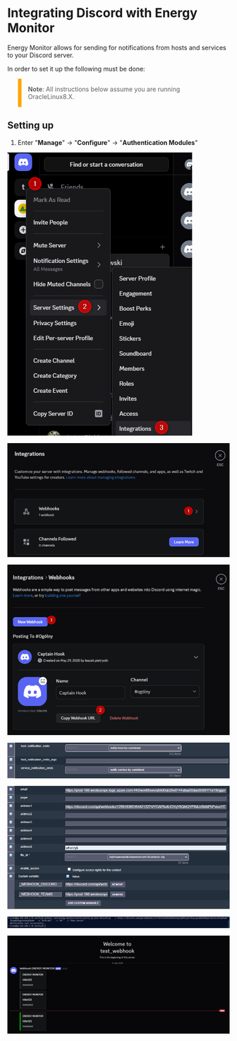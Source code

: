 # Integrating Discord with Energy Monitor

Energy Monitor allows for sending for notifications from hosts and services to your Discord server. 

In order to set it up the following must be done:

<blockquote style="border-left: 8px solid orange; padding: 15px;"> <b>Note</b>: 
All instructions below assume you are running OracleLinux8.X.
</blockquote>

## Setting up 

1. Enter "**Manage**" -> "**Configure**" -> "**Authentication Modules**"


![Integration_with_Discord](/media/05_00_28_01_Integration_with_Discord.png)

![Integration_with_Discord](/media/05_00_28_02_Integration_with_Discord.png)

![Integration_with_Discord](/media/05_00_28_03_Integration_with_Discord.png)

![Integration_with_Discord](/media/05_00_28_04_Integration_with_Discord.png)

![Integration_with_Discord](/media/05_00_28_05_Integration_with_Discord.png)

![Integration_with_Discord](/media/05_00_28_06_Integration_with_Discord.png)

![Integration_with_Discord](/media/05_00_28_07_Integration_with_Discord.png)
